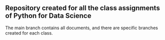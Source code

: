 ## Repository created for all the class assignments of Python for Data Science
The main branch contains all documents, and there are specific branches created for each class.
